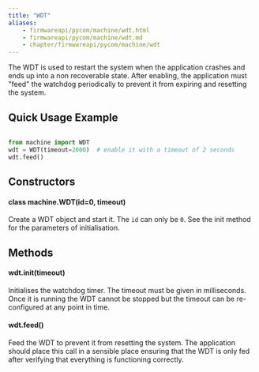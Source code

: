```yaml
---
title: "WDT"
aliases:
    - firmwareapi/pycom/machine/wdt.html
    - firmwareapi/pycom/machine/wdt.md
    - chapter/firmwareapi/pycom/machine/wdt
---
```


The WDT is used to restart the system when the application crashes and ends up into a non recoverable state. After enabling, the application must "feed" the watchdog periodically to prevent it from expiring and resetting the system.

## Quick Usage Example

```python

from machine import WDT
wdt = WDT(timeout=2000)  # enable it with a timeout of 2 seconds
wdt.feed()
```

## Constructors

#### class machine.WDT(id=0, timeout)

Create a WDT object and start it. The `id` can only be `0`. See the init method for the parameters of initialisation.

## Methods

#### wdt.init(timeout)

Initialises the watchdog timer. The timeout must be given in milliseconds. Once it is running the WDT cannot be stopped but the timeout can be re-configured at any point in time.

#### wdt.feed()

Feed the WDT to prevent it from resetting the system. The application should place this call in a sensible place ensuring that the WDT is only fed after verifying that everything is functioning correctly.

